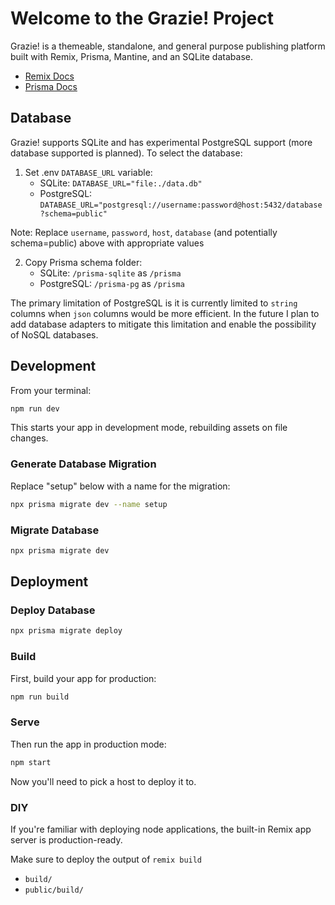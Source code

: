 # Welcome to the Grazie! Project

Grazie! is a themeable, standalone, and general purpose publishing platform built with Remix, Prisma, Mantine, and an SQLite database.

- [Remix Docs](https://remix.run/docs)
- [Prisma Docs](https://www.prisma.io/docs)

## Database

Grazie! supports SQLite and has experimental PostgreSQL support (more database supported is planned). To select the database:

1. Set .env `DATABASE_URL` variable:
   - SQLite: `DATABASE_URL="file:./data.db"`
   - PostgreSQL: `DATABASE_URL="postgresql://username:password@host:5432/database?schema=public"`

Note: Replace `username`, `password`, `host`, `database` (and potentially schema=public) above with appropriate values

2. Copy Prisma schema folder:
   - SQLite: `/prisma-sqlite` as `/prisma`
   - PostgreSQL: `/prisma-pg` as `/prisma`

The primary limitation of PostgreSQL is it is currently limited to `string` columns when `json` columns would be more efficient. In the future I plan to add database adapters to mitigate this limitation and enable the possibility of NoSQL databases.

## Development

From your terminal:

```sh
npm run dev
```

This starts your app in development mode, rebuilding assets on file changes.

### Generate Database Migration

Replace "setup" below with a name for the migration:

```sh
npx prisma migrate dev --name setup
```

### Migrate Database

```sh
npx prisma migrate dev
```

## Deployment

### Deploy Database

```sh
npx prisma migrate deploy
```

### Build

First, build your app for production:

```sh
npm run build
```

### Serve

Then run the app in production mode:

```sh
npm start
```

Now you'll need to pick a host to deploy it to.

### DIY

If you're familiar with deploying node applications, the built-in Remix app server is production-ready.

Make sure to deploy the output of `remix build`

- `build/`
- `public/build/`
